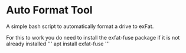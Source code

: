 # Auto Format Tool
A simple bash script to automatically format a drive to exFat.

For this to work you do need to install the exfat-fuse package if it is not already installed
'''
apt install exfat-fuse
'''
